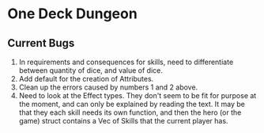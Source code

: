 # One Deck Dungeon

## Current Bugs

1. In requirements and consequences for skills, need to differentiate between quantity of dice, and value of dice.
2. Add default for the creation of Attributes.
3. Clean up the errors caused by numbers 1 and 2 above.
4. Need to look at the Effect types. They don't seem to be fit for purpose at the moment, and can only be explained by reading the text. It may be that they each skill needs its own function, and then the hero (or the game) struct contains a Vec of Skills that the current player has.
